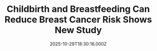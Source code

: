 ---
title: "Childbirth and Breastfeeding Can Reduce Breast Cancer Risk Shows New Study"
date: 2025-10-29T18:30:16.000Z
category: Human Kindness
externalLink: "https://www.goodnewsnetwork.org/childbirth-and-breastfeeding-can-reduce-breast-cancer-risk-shows-new-study/"
image: ""
excerpt: "Scientists in Australia, which endures the highest rates of breast cancer in the world, have presented multiple lines of evidence to suggest that breastfeeding and childbearing reduces a woman’s risk for developing breast cancer. The scientists started by first pointing out that as far back as 300 years ago, people noted that women who didn’t […] The post Childbirth and…"
---